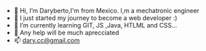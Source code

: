 - 👋 Hi, I’m Daryberto,I'm from Mexico. I,m a mechatronic engineer 
- 👀  I just started my journey to become a web developer :)
- 🌱 I’m currently learning GIT, JS ,Java, HTLML and CSS...
- 💞️ Any help will be much aprecciated
- 📫 dary.cc@gmail.com

<!---
DaryCC/DaryCC is a ✨ special ✨ repository because its `README.md` (this file) appears on your GitHub profile.
You can click the Preview link to take a look at your changes.
--->
